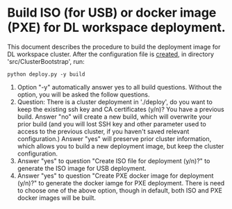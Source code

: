 # Build ISO (for USB) or docker image (PXE) for DL workspace deployment.

This document describes the procedure to build the deployment image for DL workspace cluster. After the configuration file is [created](configuration/Readme.md), in directory 'src/ClusterBootstrap', run:

```
python deploy.py -y build 
```

1. Option "-y" automatically answer yes to all build questions. Without the option, you will be asked the follow questions. 
2. Question: There is a cluster deployment in './deploy', do you want to keep the existing ssh key and CA certificates (y/n)?
  You have a previous build. Answer "no" will create a new build, which will overwrite your prior build (and you will lost SSH key and other parameter used to access to the previous cluster, if you haven't saved relevant configuration.)
  Answer "yes" will preserve prior cluster information, which allows you to build a new deployment image, but keep the cluster configuration. 
2. Answer "yes" to question "Create ISO file for deployment (y/n)?" to generate the ISO image for USB deployment.
3. Answer "yes" to question "Create PXE docker image for deployment (y/n)?" to generate the docker iamge for PXE deployment. 
There is need to choose one of the above option, though in default, both ISO and PXE docker images will be built. 
